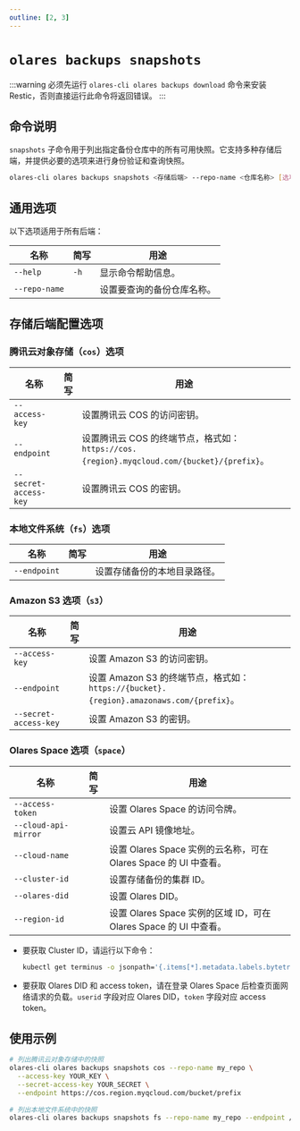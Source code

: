 ```yaml
---
outline: [2, 3]
---
```

# `olares backups snapshots`
:::warning
必须先运行 `olares-cli olares backups download` 命令来安装 Restic，否则直接运行此命令将返回错误。
:::
## 命令说明
`snapshots` 子命令用于列出指定备份仓库中的所有可用快照。它支持多种存储后端，并提供必要的选项来进行身份验证和查询快照。
```bash
olares-cli olares backups snapshots <存储后端> --repo-name <仓库名称> [选项]
```
## 通用选项
以下选项适用于所有后端：

| 名称	           | 简写   | 用途            |
|---------------|------|---------------|
| `--help`      | `-h` | 显示命令帮助信息。     |
| `--repo-name` |      | 设置要查询的备份仓库名称。 |

## 存储后端配置选项

### 腾讯云对象存储（`cos`）选项

| 名称	                   | 简写 | 用途                                                                         |
|-----------------------|----|----------------------------------------------------------------------------|
| `--access-key`        |    | 设置腾讯云 COS 的访问密钥。                                                           |
| `--endpoint`          |    | 设置腾讯云 COS 的终端节点，格式如：`https://cos.{region}.myqcloud.com/{bucket}/{prefix}`。 |
| `--secret-access-key` |    | 设置腾讯云 COS 的密钥。                                                             |

### 本地文件系统（`fs`）选项

| 名称	          | 简写 | 用途             |
|--------------|----|----------------|
| `--endpoint` |    | 设置存储备份的本地目录路径。 |

### Amazon S3 选项（`s3`）

| 名称	                   | 简写 | 用途                                                                         |
|-----------------------|----|----------------------------------------------------------------------------|
| `--access-key`        |    | 设置 Amazon S3 的访问密钥。                                                        |
| `--endpoint`          |    | 设置 Amazon S3 的终端节点，格式如：`https://{bucket}.{region}.amazonaws.com/{prefix}`。 |
| `--secret-access-key` |    | 设置 Amazon S3 的密钥。                                                          |

### Olares Space 选项（`space`）

| 名称	                  | 简写 | 用途                                                 |
|----------------------|----|----------------------------------------------------|
| `--access-token`     |    | 设置 Olares Space 的访问令牌。                             |
| `--cloud-api-mirror` |    | 设置云 API 镜像地址。                                      |
| `--cloud-name`       |    | 设置 Olares Space 实例的云名称，可在 Olares Space 的 UI 中查看。   |
| `--cluster-id`       |    | 设置存储备份的集群 ID。                                      |
| `--olares-did`       |    | 设置 Olares DID。                                     |
| `--region-id`        |    | 设置 Olares Space 实例的区域 ID，可在 Olares Space 的 UI 中查看。 |

- 要获取 Cluster ID，请运行以下命令：
   ```bash
   kubectl get terminus -o jsonpath='{.items[*].metadata.labels.bytetrade\.io/cluster-id}'
   ```
- 要获取 Olares DID 和 access token，请在登录 Olares Space 后检查页面网络请求的负载。`userid` 字段对应 Olares DID，`token` 字段对应 access token。

## 使用示例
```bash
# 列出腾讯云对象存储中的快照
olares-cli olares backups snapshots cos --repo-name my_repo \
  --access-key YOUR_KEY \
  --secret-access-key YOUR_SECRET \
  --endpoint https://cos.region.myqcloud.com/bucket/prefix
  
# 列出本地文件系统中的快照
olares-cli olares backups snapshots fs --repo-name my_repo --endpoint /backup_repo
```